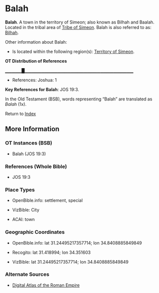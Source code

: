 # Balah
**Balah**. 
A town in the territory of Simeon; also known as Bilhah and Baalah. 
Located in the tribal area of [Tribe of Simeon](../../../groups/md/acai/Simeon.md). 
Balah is also referred to as: 
[Bilhah](Bilhah.md). 




Other information about Balah:


* Is located within the following region(s): 
[Territory of Simeon](TerritoryOfSimeon.md). 


**OT Distribution of References**

▁▁▁▁▁█▁▁▁▁▁▁▁▁▁▁▁▁▁▁▁▁▁▁▁▁▁▁▁▁▁▁▁▁▁▁▁▁▁
* References: Joshua: 1



**Key References for Balah**: 
JOS 19:3. 


In the Old Testament (BSB), words representing “Balah” are translated as 
*Balah* (1x). 




Return to [Index](00-Index.md)

## More Information

### OT Instances (BSB)

* Balah (JOS 19:3)



### References (Whole Bible)

* JOS 19:3


### Place Types

* OpenBible.info: settlement, special

* VizBible: City

* ACAI: town



### Geographic Coordinates

* OpenBible.info: lat 31.24495217357714; lon 34.8408885849849

* Recogito: lat 31.418994; lon 34.351603

* VizBible: lat 31.24495217357714; lon 34.8408885849849



### Alternate Sources

* [Digital Atlas of the Roman Empire](https://imperium.ahlfeldt.se/places/43128)



